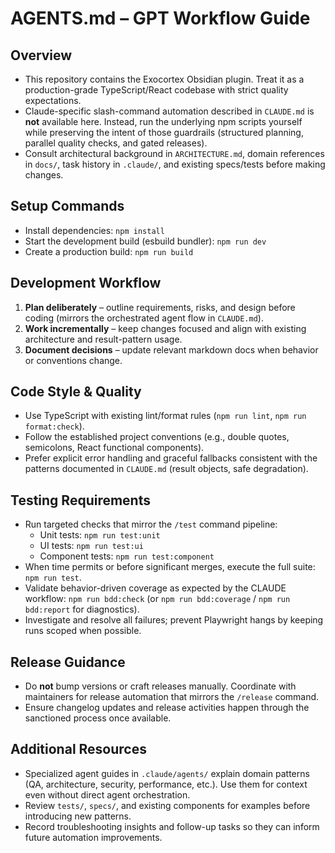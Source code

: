 # AGENTS.md – GPT Workflow Guide

## Overview
- This repository contains the Exocortex Obsidian plugin. Treat it as a production-grade TypeScript/React codebase with strict quality expectations.
- Claude-specific slash-command automation described in `CLAUDE.md` is **not** available here. Instead, run the underlying npm scripts yourself while preserving the intent of those guardrails (structured planning, parallel quality checks, and gated releases).
- Consult architectural background in `ARCHITECTURE.md`, domain references in `docs/`, task history in `.claude/`, and existing specs/tests before making changes.

## Setup Commands
- Install dependencies: `npm install`
- Start the development build (esbuild bundler): `npm run dev`
- Create a production build: `npm run build`

## Development Workflow
1. **Plan deliberately** – outline requirements, risks, and design before coding (mirrors the orchestrated agent flow in `CLAUDE.md`).
2. **Work incrementally** – keep changes focused and align with existing architecture and result-pattern usage.
3. **Document decisions** – update relevant markdown docs when behavior or conventions change.

## Code Style & Quality
- Use TypeScript with existing lint/format rules (`npm run lint`, `npm run format:check`).
- Follow the established project conventions (e.g., double quotes, semicolons, React functional components).
- Prefer explicit error handling and graceful fallbacks consistent with the patterns documented in `CLAUDE.md` (result objects, safe degradation).

## Testing Requirements
- Run targeted checks that mirror the `/test` command pipeline:
  - Unit tests: `npm run test:unit`
  - UI tests: `npm run test:ui`
  - Component tests: `npm run test:component`
- When time permits or before significant merges, execute the full suite: `npm run test`.
- Validate behavior-driven coverage as expected by the CLAUDE workflow: `npm run bdd:check` (or `npm run bdd:coverage` / `npm run bdd:report` for diagnostics).
- Investigate and resolve all failures; prevent Playwright hangs by keeping runs scoped when possible.

## Release Guidance
- Do **not** bump versions or craft releases manually. Coordinate with maintainers for release automation that mirrors the `/release` command.
- Ensure changelog updates and release activities happen through the sanctioned process once available.

## Additional Resources
- Specialized agent guides in `.claude/agents/` explain domain patterns (QA, architecture, security, performance, etc.). Use them for context even without direct agent orchestration.
- Review `tests/`, `specs/`, and existing components for examples before introducing new patterns.
- Record troubleshooting insights and follow-up tasks so they can inform future automation improvements.
